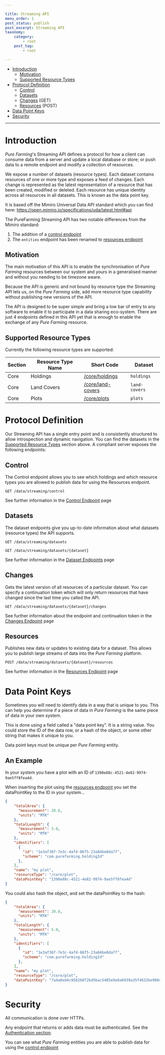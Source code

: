 ```yaml
---

title: Streaming API
menu_order: 1
post_status: publish
post_excerpt: Streaming API
taxonomy:
    category:
        - root
    post_tag:
        - root

---
```


- [Introduction](#introduction)
  - [Motivation](#motivation)
  - [Supported Resource Types](#supported-resource%20types)
- [Protocol Definition](#protocol-definition)
  - [Control](#control)
  - [Datasets](#datasets)
  - [Changes](#changes) (GET)
  - [Resources](#resources) (POST)
- [Data Point Keys](#data-point%20keys)
- [Security](#security)

---

# Introduction
*Pure Farming*'s Streaming API defines a protocol for how a client can consume data from a server and update a local database or store; 
or push data to a remote endpoint and modify a collection of resources.

We expose a number of datasets (resource types). Each dataset contains resources of one or more type and exposes a feed of changes. 
Each change is represented as the latest representation of a resource that has been created, modified or deleted. 
Each resource has unique identity across all resources in all datasets. This is known as the data point key.

It is based off the Mimiro Universal Data API standard which you can find here: https://open.mimiro.io/specifications/uda/latest.html#api

The PureFarming Streaming API has two notable differences from the Mimiro standard:
1. The addition of a [control endpoint](/streaming-api/control.md)
2. The `entities` endpoint has been renamed to [resources endpoint](/streaming-api/resources.md)

## Motivation
The main motivation of this API is to enable the synchronisation of *Pure Farming* resources between our system and yours in a generalised manner
and without you needing to be timezone aware.

Because the API is generic and not bound by resource type the Streaming API lets us, on the *Pure Farming* side, add more resource type capability without
publishing new versions of the API.

The API is designed to be super simple and bring a low bar of entry to any software to enable it to participate in a data sharing eco-system. 
There are just 4 endpoints defined in this API yet that is enough to enable the exchange of any *Pure Farming* resource.

## Supported Resource Types
Currently the following resource types are supported:

| Section | Resource Type Name | Short Code                                                                  | Dataset       |
| ------- | ------------------ | --------------------------------------------------------------------------- | --------------|
| Core    | Holdings           | [/core/holdings](/resource-types/core/holdings.md#response-structure)       | `holdings`    |
| Core    | Land Covers        | [/core/land-covers](/resource-types/core/land-covers.md#response-structure) | `land-covers` |
| Core    | Plots              | [/core/plots](/resource-types/core/plots.md#response-structure)             | `plots`       |

# Protocol Definition

Our Streaming API has a single entry point and is consistently structured to allow introspection and dynamic navigation. 
You can find the datasets in the [Supported Resource Types](#supported-resource%20types) section above.
A compliant server exposes the following endpoints:

## Control
The Control endpoint allows you to see which holdings and which resource types you are allowed to publish data for using the Resources endpoint.

```
GET /data/streaming/control
```

See further information in the [Control Endpoint](/streaming-api/control.md) page

## Datasets
The dataset endpoints give you up-to-date information about what datasets (resource types) the API supports.

```
GET /data/streaming/datasets
```

```
GET /data/streaming/datasets/{dataset}
```

See further information in the [Dataset Endpoints](/streaming-api/datasets.md) page

## Changes
Gets the latest version of all resources of a particular dataset. 
You can specify a continuation token which will only return resources that have changed since the last time you called the API.

```
GET /data/streaming/datasets/{dataset}/changes
```

See further information about the endpoint and continuation token in the [Changes Endpoint](/streaming-api/datasets.md) page

## Resources
Publishes new data or updates to existing data for a dataset. This allows you to publish large streams of data into the *Pure Farming* platform.

```
POST /data/streaming/datasets/{dataset}/resources
```

See further information in the [Resources Endpoint](/streaming-api/resources.md) page

# Data Point Keys
Sometimes you will need to identify data in a way that is unique to you.
This can help you determine if a piece of data in *Pure Farming* is the same piece of data in your own system.

This is done using a field called a "data point key". It is a string value. 
You could store the ID of the data row, or a hash of the object, or some other string that makes it unique to you.

Data point keys must be unique per *Pure Farming* entity.

## An Example

In your system you have a plot with an ID of `1398e88c-4521-4e82-9974-9ae5ff8fea4d`.

When inserting the plot using the [resources endpoint](/streaming-api/resources.md) you set the dataPointKey to the ID in your system...
```json
{
    "totalArea": {
      "measurement": 20.0,
      "units": "MTK"
    },
	"totalLength": {
	  "measurement": 5.0,
	  "units": "MTK" 
	},
    "identifiers": [
      {
        "id": "1e3af36f-7e3c-4afd-86f5-23a84be0da7f",
        "scheme": "com.purefarming.holdingId"
      },
    ],
    "name": "my plot",
    "resourceType": "/core/plot",
    "dataPointKey": "1398e88c-4521-4e82-9974-9ae5ff8fea4d"
}
```

You could also hash the object, and set the dataPointKey to the hash:
```json
{
    "totalArea": {
      "measurement": 20.0,
      "units": "MTK"
    },
	"totalLength": {
	  "measurement": 5.0,
	  "units": "MTK" 
	},
    "identifiers": [
      {
        "id": "1e3af36f-7e3c-4afd-86f5-23a84be0da7f",
        "scheme": "com.purefarming.holdingId"
      },
    ],
    "name": "my plot",
    "resourceType": "/core/plot",
    "dataPointKey": "7a4a6ed4c958268f2bd5bac5485e9e8a6939a35f4632be908c9aaa4e8b1bb7cf"
}
```

# Security
All communication is done over HTTPs. 

Any endpoint that returns or adds data must be authenticated. See the [Authentication section](/authentication/index.md).

You can see what *Pure Farming* entities you are able to publish data for using the [control endpoint](/streaming-api/control.md)
